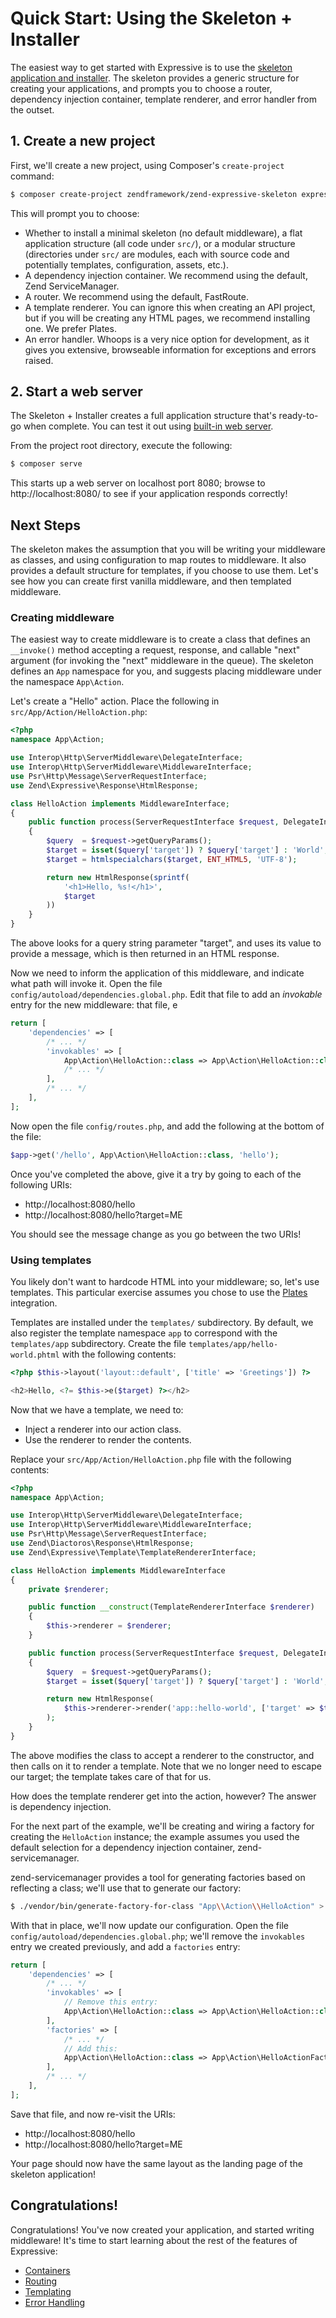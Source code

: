 # Quick Start: Using the Skeleton + Installer

The easiest way to get started with Expressive is to use the [skeleton
application and installer](https://github.com/zendframework/zend-expressive-skeleton).
The skeleton provides a generic structure for creating your applications, and
prompts you to choose a router, dependency injection container, template
renderer, and error handler from the outset.

## 1. Create a new project

First, we'll create a new project, using Composer's `create-project` command:

```bash
$ composer create-project zendframework/zend-expressive-skeleton expressive
```

This will prompt you to choose:

- Whether to install a minimal skeleton (no default middleware), a flat
  application structure (all code under `src/`), or a modular structure
  (directories under `src/` are modules, each with source code and potentially
  templates, configuration, assets, etc.).
- A dependency injection container. We recommend using the default, Zend
  ServiceManager.
- A router. We recommend using the default, FastRoute.
- A template renderer. You can ignore this when creating an API project, but if
  you will be creating any HTML pages, we recommend installing one. We prefer
  Plates.
- An error handler. Whoops is a very nice option for development, as it gives
  you extensive, browseable information for exceptions and errors raised.

## 2. Start a web server

The Skeleton + Installer creates a full application structure that's ready-to-go
when complete. You can test it out using [built-in web
server](http://php.net/manual/en/features.commandline.webserver.php).

From the project root directory, execute the following:

```bash
$ composer serve
```

This starts up a web server on localhost port 8080; browse to
http://localhost:8080/ to see if your application responds correctly!

## Next Steps

The skeleton makes the assumption that you will be writing your middleware as
classes, and using configuration to map routes to middleware. It also provides a
default structure for templates, if you choose to use them. Let's see how you
can create first vanilla middleware, and then templated middleware.

### Creating middleware

The easiest way to create middleware is to create a class that defines an
`__invoke()` method accepting a request, response, and callable "next" argument
(for invoking the "next" middleware in the queue). The skeleton defines an `App`
namespace for you, and suggests placing middleware under the namespace
`App\Action`.

Let's create a "Hello" action. Place the following in
`src/App/Action/HelloAction.php`:

```php
<?php
namespace App\Action;

use Interop\Http\ServerMiddleware\DelegateInterface;
use Interop\Http\ServerMiddleware\MiddlewareInterface;
use Psr\Http\Message\ServerRequestInterface;
use Zend\Expressive\Response\HtmlResponse;

class HelloAction implements MiddlewareInterface;
{
    public function process(ServerRequestInterface $request, DelegateInterface $delegate)
    {
        $query  = $request->getQueryParams();
        $target = isset($query['target']) ? $query['target'] : 'World';
        $target = htmlspecialchars($target, ENT_HTML5, 'UTF-8');

        return new HtmlResponse(sprintf(
            '<h1>Hello, %s!</h1>',
            $target
        ))
    }
}
```

The above looks for a query string parameter "target", and uses its value to
provide a message, which is then returned in an HTML response.

Now we need to inform the application of this middleware, and indicate what
path will invoke it. Open the file `config/autoload/dependencies.global.php`.
Edit that file to add an _invokable_ entry for the new middleware:
that file, e

```php
return [
    'dependencies' => [
        /* ... */
        'invokables' => [
            App\Action\HelloAction::class => App\Action\HelloAction::class,
            /* ... */
        ],
        /* ... */
    ],
];
```

Now open the file `config/routes.php`, and add the following at the bottom of
the file:

```php
$app->get('/hello', App\Action\HelloAction::class, 'hello');
```

Once you've completed the above, give it a try by going to each of the
following URIs:

- http://localhost:8080/hello
- http://localhost:8080/hello?target=ME

You should see the message change as you go between the two URIs!

### Using templates

You likely don't want to hardcode HTML into your middleware; so, let's use
templates. This particular exercise assumes you chose to use the
[Plates](http://platesphp.com) integration.

Templates are installed under the `templates/` subdirectory. By default, we also
register the template namespace `app` to correspond with the `templates/app`
subdirectory. Create the file `templates/app/hello-world.phtml` with the
following contents:

```php
<?php $this->layout('layout::default', ['title' => 'Greetings']) ?>

<h2>Hello, <?= $this->e($target) ?></h2>
```

Now that we have a template, we need to:

- Inject a renderer into our action class.
- Use the renderer to render the contents.

Replace your `src/App/Action/HelloAction.php` file with the following contents:

```php
<?php
namespace App\Action;

use Interop\Http\ServerMiddleware\DelegateInterface;
use Interop\Http\ServerMiddleware\MiddlewareInterface;
use Psr\Http\Message\ServerRequestInterface;
use Zend\Diactoros\Response\HtmlResponse;
use Zend\Expressive\Template\TemplateRendererInterface;

class HelloAction implements MiddlewareInterface
{
    private $renderer;

    public function __construct(TemplateRendererInterface $renderer)
    {
        $this->renderer = $renderer;
    }

    public function process(ServerRequestInterface $request, DelegateInterface $delegate)
    {
        $query  = $request->getQueryParams();
        $target = isset($query['target']) ? $query['target'] : 'World';

        return new HtmlResponse(
            $this->renderer->render('app::hello-world', ['target' => $target])
        );
    }
}
```

The above modifies the class to accept a renderer to the constructor, and then
calls on it to render a template. Note that we no longer need to escape our
target; the template takes care of that for us.

How does the template renderer get into the action, however? The answer is
dependency injection.

For the next part of the example, we'll be creating and wiring a factory for
creating the `HelloAction` instance; the example assumes you used the default
selection for a dependency injection container, zend-servicemanager.

zend-servicemanager provides a tool for generating factories based on
reflecting a class; we'll use that to generate our factory:

```bash
$ ./vendor/bin/generate-factory-for-class "App\\Action\\HelloAction" > src/App/Action/HelloActionFactory.php
```

With that in place, we'll now update our configuration. Open the file
`config/autoload/dependencies.global.php`; we'll remove the `invokables` entry
we created previously, and add a `factories` entry:

```php
return [
    'dependencies' => [
        /* ... */
        'invokables' => [
            // Remove this entry:
            App\Action\HelloAction::class => App\Action\HelloAction::class,
        ],
        'factories' => [
            /* ... */
            // Add this:
            App\Action\HelloAction::class => App\Action\HelloActionFactory::class,
        ],
        /* ... */
    ],
];
```

Save that file, and now re-visit the URIs:

- http://localhost:8080/hello
- http://localhost:8080/hello?target=ME

Your page should now have the same layout as the landing page of the skeleton
application!

## Congratulations!

Congratulations! You've now created your application, and started writing
middleware! It's time to start learning about the rest of the features of
Expressive:

- [Containers](../features/container/intro.md)
- [Routing](../features/router/intro.md)
- [Templating](../features/template/intro.md)
- [Error Handling](../features/error-handling.md)
